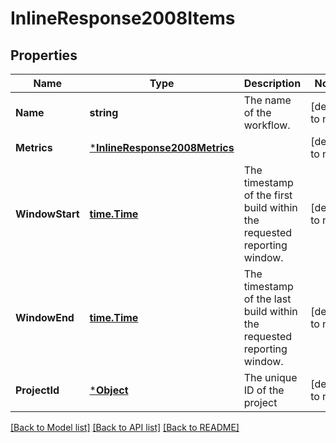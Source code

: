 # InlineResponse2008Items

## Properties
Name | Type | Description | Notes
------------ | ------------- | ------------- | -------------
**Name** | **string** | The name of the workflow. | [default to null]
**Metrics** | [***InlineResponse2008Metrics**](inline_response_200_8_metrics.md) |  | [default to null]
**WindowStart** | [**time.Time**](time.Time.md) | The timestamp of the first build within the requested reporting window. | [default to null]
**WindowEnd** | [**time.Time**](time.Time.md) | The timestamp of the last build within the requested reporting window. | [default to null]
**ProjectId** | [***Object**](.md) | The unique ID of the project | [default to null]

[[Back to Model list]](../README.md#documentation-for-models) [[Back to API list]](../README.md#documentation-for-api-endpoints) [[Back to README]](../README.md)

